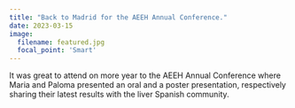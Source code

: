 ```yaml
---
title: "Back to Madrid for the AEEH Annual Conference."
date: 2023-03-15
image:
  filename: featured.jpg
  focal_point: 'Smart'
---
```


It was great to attend on more year to the AEEH Annual Conference where Maria and Paloma presented an oral and a poster presentation, respectively sharing their latest results with the liver Spanish community.